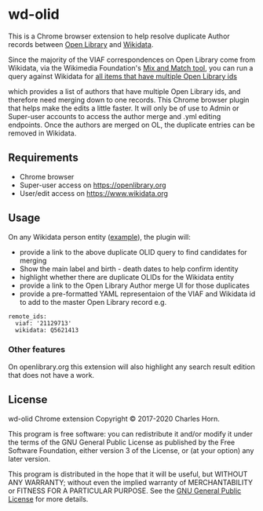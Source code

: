 # wd-olid

This is a Chrome browser extension to help resolve duplicate Author records between [Open Library](https://openlibrary.org/) and [Wikidata](https://www.wikidata.org/).

 Since the majority of the VIAF correspondences on Open Library come from Wikidata, via the Wikimedia Foundation's [Mix and Match tool](https://tools.wmflabs.org/mix-n-match/#/), you can run a query against Wikidata for [all items that have multiple Open Library ids](https://query.wikidata.org/#%23People%20with%20more%20than%20one%20OLID%0ASELECT%20%3Fitem%20%3FitemLabel%20%3Fcount%0AWHERE%0A%7B%0A%20%20%7B%0A%20%20%20%20SELECT%20%3Fitem%20%28COUNT%28DISTINCT%20%3Folid%29%20AS%20%3Fcount%29%20WHERE%20%7B%0A%20%20%20%20%20%20%3Fitem%20wdt%3AP31%20wd%3AQ5%20.%0A%20%20%20%20%20%20%3Fitem%20wdt%3AP648%20%3Folid%20.%0A%0A%20%20%20%20%7D%0A%20%20%20%20GROUP%20BY%20%3Fitem%0A%20%20%7D%0A%20%20FILTER%20%28%20%3Fcount%20%3E%201%20%29%0A%20%20SERVICE%20wikibase%3Alabel%20%7B%20bd%3AserviceParam%20wikibase%3Alanguage%20%22en%22%20.%20%7D%0A%7D%0AORDER%20BY%20DESC%28%3Fcount%29%20%3FitemL)

which provides a list of authors that have multiple Open Library ids, and therefore need merging down to one records. This Chrome browser plugin that helps make the edits a little faster. It will only be of use to Admin or Super-user accounts to access the author merge and .yml editing endpoints. Once the authors are merged on OL, the duplicate entries can be removed in Wikidata.

## Requirements
  * Chrome browser
  * Super-user access on https://openlibrary.org
  * User/edit access on https://www.wikidata.org

## Usage
On any Wikidata person entity ([example](https://www.wikidata.org/wiki/Q5621413)), the plugin will:
  * provide a link to the above duplicate OLID query to find candidates for merging
  * Show the main label and birth - death dates to help confirm identity
  * highlight whether there are duplicate OLIDs for the Wikidata entity
  * provide a link to the Open Library Author merge UI for those duplicates
  * provide a pre-formatted YAML representaion of the VIAF and Wikidata id to add to the master Open Library record
  e.g.
  ```
  remote_ids:
    viaf: '21129713'
    wikidata: Q5621413
  ```

### Other features
On openlibrary.org this extension will also highlight any search result edition that does not have a work.

## License

wd-olid Chrome extension
Copyright © 2017-2020 Charles Horn.

This program is free software: you can redistribute it and/or modify
it under the terms of the GNU General Public License as published by
the Free Software Foundation, either version 3 of the License, or
(at your option) any later version.

This program is distributed in the hope that it will be useful,
but WITHOUT ANY WARRANTY; without even the implied warranty of
MERCHANTABILITY or FITNESS FOR A PARTICULAR PURPOSE.  See the
[GNU General Public License](COPYING) for more details.
